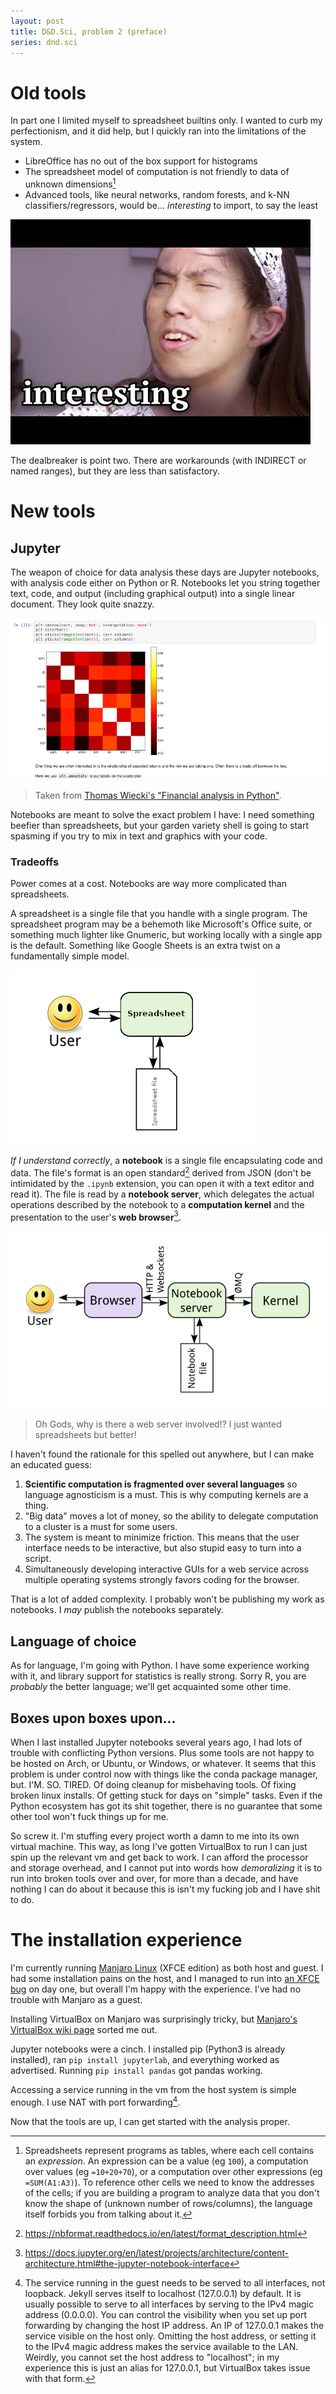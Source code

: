 ```yaml
---
layout: post
title: D&D.Sci, problem 2 (preface)
series: dnd.sci
---
```

# Old tools
In part one I limited myself to spreadsheet builtins only. I wanted to curb my perfectionism, and it did help, but I quickly ran into the limitations of the system.

- LibreOffice has no out of the box support for histograms
- The spreadsheet model of computation is not friendly to data of unknown dimensions[^1]
- Advanced tools, like neural networks, random forests, and k-NN classifiers/regressors, would be... *interesting* to import, to say the least

![InTEreStINg](/assets/img/dndsci-2-0.4.jpg "InTEreStINg")

[^1]: Spreadsheets represent programs as tables, where each cell contains an *expression*. An expression can be a value (eg `100`), a computation over values (eg `=10+20+70`), or a computation over other expressions (eg `=SUM(A1:A3)`). To reference other cells we need to know the addresses of the cells; if you are building a program to analyze data that you don't know the shape of (unknown number of rows/columns), the language itself forbids you from talking about it.

The dealbreaker is point two. There are workarounds (with INDIRECT or named ranges), but they are less than satisfactory.

# New tools

## Jupyter
The weapon of choice for data analysis these days are Jupyter notebooks, with analysis code either on Python or R. Notebooks let you string together text, code, and output (including graphical output) into a single linear document. They look quite snazzy.

![A screenshot from a Jupyter notebook](/assets/img/dndsci-2-0.1.png)

> Taken from [Thomas Wiecki's "Financial analysis in Python"](https://nbviewer.ipython.org/github/twiecki/financial-analysis-python-tutorial/blob/master/1.%20Pandas%20Basics.ipynb).

Notebooks are meant to solve the exact problem I have: I need something beefier than spreadsheets, but your garden variety shell is going to start spasming if you try to mix in text and graphics with your code.

### Tradeoffs
Power comes at a cost. Notebooks are way more complicated than spreadsheets.

A spreadsheet is a single file that you handle with a single program. The spreadsheet program may be a behemoth like Microsoft's Office suite, or something much lighter like Gnumeric, but working locally with a single app is the default. Something like Google Sheets is an extra twist on a fundamentally simple model.

![](/assets/img/dndsci-2-0.3.png)

*If I understand correctly*, a **notebook** is a single file encapsulating code and data. The file's format is an open standard[^3] derived from JSON (don't be intimidated by the `.ipynb` extension, you can open it with a text editor and read it). The file is read by a **notebook server**, which delegates the actual operations described by the notebook to a **computation kernel** and the presentation to the user's **web browser**[^2].

[^2]: https://docs.jupyter.org/en/latest/projects/architecture/content-architecture.html#the-jupyter-notebook-interface

[^3]: https://nbformat.readthedocs.io/en/latest/format_description.html

![](/assets/img/dndsci-2-0.2.png)

> Oh Gods, why is there a web server involved!? I just wanted spreadsheets but better!

I haven't found the rationale for this spelled out anywhere, but I can make an educated guess:

1. **Scientific computation is fragmented over several languages** so language agnosticism is a must. This is why computing kernels are a thing.
2. "Big data" moves a lot of money, so the ability to delegate computation to a cluster is a must for some users.
3. The system is meant to minimize friction. This means that the user interface needs to be interactive, but also stupid easy to turn into a script.
4. Simultaneously developing interactive GUIs for a web service across multiple operating systems strongly favors coding for the browser.

That is a lot of added complexity. I probably won't be publishing my work as notebooks. I *may* publish the notebooks separately.

## Language of choice
As for language, I'm going with Python. I have some experience working with it, and library support for statistics is really strong. Sorry R, you are *probably* the better language; we'll get acquainted some other time.

## Boxes upon boxes upon...
When I last installed Jupyter notebooks several years ago, I had lots of trouble with conflicting Python versions. Plus some tools are not happy to be hosted on Arch, or Ubuntu, or Windows, or whatever. It seems that this problem is under control now with things like the conda package manager, but. I'M. SO. TIRED. Of doing cleanup for misbehaving tools. Of fixing broken linux installs. Of getting stuck for days on "simple" tasks. Even if the Python ecosystem has got its shit together, there is no guarantee that some other tool won't fuck things up for me.

So screw it. I'm stuffing every project worth a damn to me into its own virtual machine. This way, as long I've gotten VirtualBox to run I can just spin up the relevant vm and get back to work. I can afford the processor and storage overhead, and I cannot put into words how *demoralizing* it is to run into broken tools over and over, for more than a decade, and have nothing I can do about it because this is isn't my fucking job and I have shit to do.

# The installation experience
I'm currently running [Manjaro Linux](https://manjaro.org/download/) (XFCE edition) as both host and guest. I had some installation pains on the host, and I managed to run into [an XFCE bug](https://docs.xfce.org/xfce/xfce4-power-manager/preferences#hidden_settingminimum_brightness_value) on day one, but overall I'm happy with the experience. I've had no trouble with Manjaro as a guest.

Installing VirtualBox on Manjaro was surprisingly tricky, but [Manjaro's VirtualBox wiki page](https://wiki.manjaro.org/index.php/VirtualBox) sorted me out.

Jupyter notebooks were a cinch. I installed pip (Python3 is already installed), ran `pip install jupyterlab`, and everything worked as advertised. Running `pip install pandas` got pandas working.

Accessing a service running in the vm from the host system is simple enough. I use NAT with port forwarding[^port-forwarding].

Now that the tools are up, I can get started with the analysis proper.

[^port-forwarding]: The service running in the guest needs to be served to all interfaces, not loopback. Jekyll serves itself to localhost (127.0.0.1) by default. It is usually possible to serve to all interfaces by serving to the IPv4 magic address (0.0.0.0). You can control the visibility when you set up port forwarding by changing the host IP address. An IP of 127.0.0.1 makes the service visible on the host only. Omitting the host address, or setting it to the IPv4 magic address makes the service available to the LAN. Weirdly, you cannot set the host address to "localhost"; in my experience this is just an alias for 127.0.0.1, but VirtualBox takes issue with that form.
